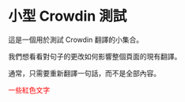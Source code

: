 # 小型 Crowdin 測試

這是一個用於測試 Crowdin 翻譯的小集合。

我們想看看對句子的更改如何影響整個頁面的現有翻譯。

通常，只需要重新翻譯一句話，而不是全部內容。

<span style="color:red">一些紅色文字</span>
